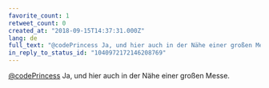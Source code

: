 ```yaml
---
favorite_count: 1
retweet_count: 0
created_at: "2018-09-15T14:37:31.000Z"
lang: de
full_text: "@codePrincess Ja, und hier auch in der Nähe einer großen Messe."
in_reply_to_status_id: "1040972172146208769"
---
```


[@codePrincess](https://twitter.com/codePrincess) Ja, und hier auch in der Nähe
einer großen Messe.
